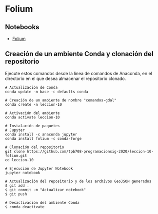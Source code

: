 # Folium

## Notebooks
- [Folium](https://github.com/tpb708-programacionsig-2020/leccion-10-folium/blob/master/folium.ipynb)

## Creación de un ambiente Conda y clonación del repositorio
Ejecute estos comandos desde la línea de comandos de Anaconda, en el directorio en el que desea almacenar el repositorio clonado.
```shell
# Actualización de Conda
conda update -n base -c defaults conda

# Creación de un ambiente de nombre "comandos-gdal"
conda create -n leccion-10

# Activación del ambiente
conda activate leccion-10

# Instalación de paquetes
# Jupyter
conda install -c anaconda jupyter
conda install folium -c conda-forge

# Clonación del repositorio
git clone https://github.com/tpb708-programacionsig-2020/leccion-10-folium.git
cd leccion-10

# Ejecución de Jupyter Notebook
jupyter notebook

# Actualización del repositorio y de los archivos GeoJSON generados
$ git add .
$ git commit -m "Actualizar notebook"
$ git push

# Desactivación del ambiente Conda
$ conda deactivate
```
